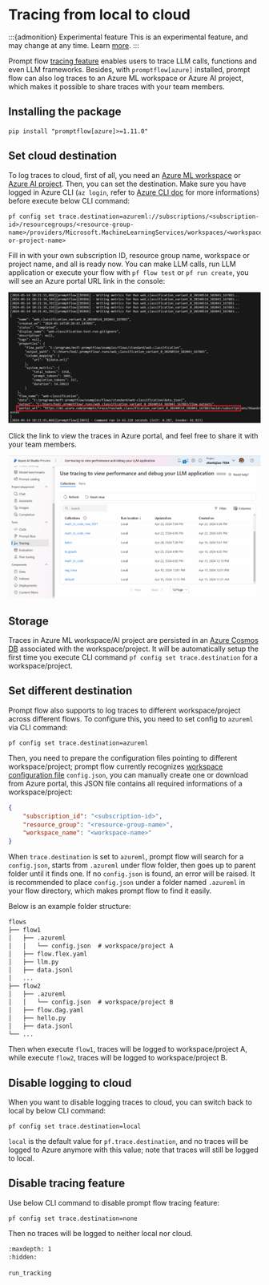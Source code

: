 # Tracing from local to cloud

:::{admonition} Experimental feature
This is an experimental feature, and may change at any time. Learn [more](../../../how-to-guides/faq.md#stable-vs-experimental).
:::

Prompt flow [tracing feature](../../../how-to-guides/tracing/index.md) enables users to trace LLM calls, functions and even LLM frameworks. Besides, with `promptflow[azure]` installed, prompt flow can also log traces to an Azure ML workspace or Azure AI project, which makes it possible to share traces with your team members.

## Installing the package

```console
pip install "promptflow[azure]>=1.11.0"
```

## Set cloud destination

To log traces to cloud, first of all, you need an [Azure ML workspace](https://learn.microsoft.com/en-us/azure/machine-learning/concept-workspace?view=azureml-api-2) or [Azure AI project](https://learn.microsoft.com/en-us/azure/ai-studio/how-to/create-projects). Then, you can set the destination. Make sure you have logged in Azure CLI (`az login`, refer to [Azure CLI doc](https://learn.microsoft.com/en-us/cli/azure/) for more informations) before execute below CLI command:

```console
pf config set trace.destination=azureml://subscriptions/<subscription-id>/resourcegroups/<resource-group-name>/providers/Microsoft.MachineLearningServices/workspaces/<workspace-or-project-name>
```

Fill in with your own subscription ID, resource group name, workspace or project name, and all is ready now. You can make LLM calls, run LLM application or execute your flow with `pf flow test` or `pf run create`, you will see an Azure portal URL link in the console:

![trace-ui-portal](../../../media/cloud/azureai/tracing/portal_url.png)

Click the link to view the traces in Azure portal, and feel free to share it with your team members.

![trace-ui-portal](../../../media/trace/trace-ui-portal-demo.gif)

## Storage

Traces in Azure ML workspace/AI project are persisted in an [Azure Cosmos DB](https://learn.microsoft.com/en-us/azure/cosmos-db/) associated with the workspace/project. It will be automatically setup the first time you execute CLI command `pf config set trace.destination` for a workspace/project.

## Set different destination

Prompt flow also supports to log traces to different workspace/project across different flows. To configure this, you need to set config to `azureml` via CLI command:

```console
pf config set trace.destination=azureml
```

Then, you need to prepare the configuration files pointing to different workspace/project; prompt flow currently recognizes [workspace configuration file](https://learn.microsoft.com/en-us/azure/machine-learning/how-to-configure-environment?view=azureml-api-2#local-and-dsvm-only-create-a-workspace-configuration-file) `config.json`, you can manually create one or download from Azure portal, this JSON file contains all required informations of a workspace/project:

```json
{
    "subscription_id": "<subscription-id>",
    "resource_group": "<resource-group-name>",
    "workspace_name": "<workspace-name>"
}
```

When `trace.destination` is set to `azureml`, prompt flow will search for a `config.json`, starts from `.azureml` under flow folder, then goes up to parent folder until it finds one. If no `config.json` is found, an error will be raised. It is recommended to place `config.json` under a folder named `.azureml` in your flow directory, which makes prompt flow to find it easily.

Below is an example folder structure:

```
flows
├── flow1
│   ├── .azureml
│   │   └── config.json  # workspace/project A
│   ├── flow.flex.yaml
│   ├── llm.py
│   ├── data.jsonl
│   ...
├── flow2
│   ├── .azureml
│   │   └── config.json  # workspace/project B
│   ├── flow.dag.yaml
│   ├── hello.py
│   ├── data.jsonl
└── ...
```

Then when execute `flow1`, traces will be logged to workspace/project A, while execute `flow2`, traces will be logged to workspace/project B.

## Disable logging to cloud

When you want to disable logging traces to cloud, you can switch back to local by below CLI command:

```console
pf config set trace.destination=local
```

`local` is the default value for `pf.trace.destination`, and no traces will be logged to Azure anymore with this value; note that traces will still be logged to local.

## Disable tracing feature

Use below CLI command to disable prompt flow tracing feature:

```console
pf config set trace.destination=none
```

Then no traces will be logged to neither local nor cloud.


```{toctree}
:maxdepth: 1
:hidden:

run_tracking
```